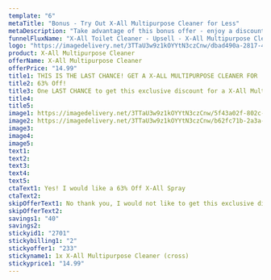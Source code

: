 ```yaml
---
template: "6"
metaTitle: "Bonus - Try Out X-All Multipurpose Cleaner for Less"
metaDescription: "Take advantage of this bonus offer - enjoy a discounted X-All Mulitpurpose Cleaner"
funnelFluxName: "X-All Toilet Cleaner - Upsell - X-All Multipurpose Cleaner Cross Sell"
logo: "https://imagedelivery.net/3TTaU3w9z1kOYYtN3czCnw/dbad490a-2817-4b4d-8606-080cd29f5a00/public"
product: X-All Multipurpose Cleaner
offerName: X-All Multipurpose Cleaner
offerPrice: "14.99"
title1: THIS IS THE LAST CHANCE! GET A X-ALL MULTIPURPOSE CLEANER FOR
title2: 63% Off!
title3: One LAST CHANCE to get this exclusive discount for a X-All Multipurpose Cleaner for family and friends!
title4:
title5:
image1: https://imagedelivery.net/3TTaU3w9z1kOYYtN3czCnw/5f43a02f-802c-4a9b-8a74-6c92e8762e00/public
image2: https://imagedelivery.net/3TTaU3w9z1kOYYtN3czCnw/b62fc71b-2a3a-49ef-e0c8-1fa5f7832a00/public
image3:
image4:
image5:
text1:
text2:
text3:
text4:
text5:
ctaText1: Yes! I would like a 63% Off X-All Spray
ctaText2:
skipOfferText1: No thank you, I would not like to get this exclusive discount.
skipOfferText2:
savings1: "40"
savings2:
stickyid1: "2701"
stickybilling1: "2"
stickyoffer1: "233"
stickyname1: 1x X-All Multipurpose Cleaner (cross)
stickyprice1: "14.99"
---
```

